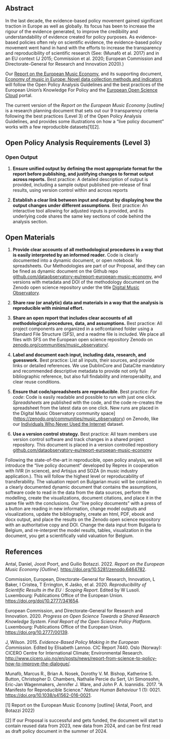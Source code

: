 ## Abstract

In the last decade, the evidence-based policy movement gained
significant traction in Europe as well as globally. Its focus has been
to increase the rigour of the evidence generated, to improve the
credibility and understandability of evidence created for policy
purposes. As evidence-based policies often rely on scientific evidence,
the evidence-based policy movement went hand in hand with the efforts to
increase the transparency and reproducibility of scientific research
(See: (Munafò et al. 2017) and in an EU context (J 2015; Commission et
al. 2020; European Commission and Directorate-General for Research and
Innovation 2020).)

Our [Report on the European Music
Economy](https://zenodo.org/record/6464782#.Ylq7JNpBzIU), and its
supporting document, [Economy of music in Europe: Novel data collection
methods and indicators](https://doi.org/10.5281/zenodo.6464990) will
follow the Open Policy Analysis Guidelines and the best practices of the
European Union’s Knowledge For Policy and the [European Open Science
Cloud](https://eosc-portal.eu/) portal.

The current version of the *Report on the European Music Economy
\[outline\]* is a research planning document that sets out our 9
transparency criteria following the best practices (Level 3) of the Open
Policy Analysis Guidelines, and provides some illustrations on how a
“live policy document” works with a few reproducible datasets[1][2].

## Open Policy Analysis Requirements (Level 3)

### Open Output

1.  **Ensure unified output by defining the most appropriate format for
    the report before publishing, and justifying changes to format
    output across reports.** Best practice: A detailed description of
    output is provided, including a sample output published pre-release
    of final results, using version control within and across reports

2.  **Establish a clear link between input and output by displaying how
    the output changes under different assumptions**. Best practice: An
    interactive tool allowing for adjusted inputs is provided, and its
    underlying code shares the same key sections of code behind the
    analysis section.

## Open Materials

1.  **Provide clear accounts of all methodological procedures in a way
    that is easily interpreted by an informed reader.** Code is clearly
    documented into a dynamic document, or open notebook. No
    spreadsheets. Our Methodologies are part of our Proposal, and they
    can be fined as dynamic document on the Github repo
    [github.com/dataobservatory-eu/report-european-music-economy](https://github.com/dataobservatory-eu/report-european-music-economy),
    and versions with metadata and DOI of the methodology document on
    the Zenodo open science repository under the title [Digital Music
    Observatory](https://zenodo.org/communities/music_observatory/).

2.  **Share raw (or analytic) data and materials in a way that the
    analysis is reproducible with minimal effort.**

3.  **Share an open report that includes clear accounts of all
    methodological procedures, data, and assumptions.** Best practice:
    All project components are organized in a selfcontained folder using
    a Standard File Structure (SFS), and a readme file is included. We
    place all files with SFS on the European open science repository
    Zenodo on
    [zenodo.org/communities/music\_observatory/](https://zenodo.org/communities/music_observatory/).

4.  **Label and document each input, including data, research, and
    guesswork.** Best practice: List all inputs, their sources, and
    provide links or detailed references. We use DublinCore and DataCite
    mandatory and recommended descriptive metadata to provide not only
    full bibliographic reference, but also full findability and
    interoperabilty, and clear reuse conditions.

5.  **Ensure that code/spreadsheets are reproducible**. Best practice:
    *For code*: Code is easily readable and possible to run with just
    one click. *Spreadsheets* are published with the code, and the code
    re-creates the spreadsheet from the latest data on one click. New
    runs are placed in the Digital Music Observatory community
    space\](<https://zenodo.org/communities/music_observatory>) on
    Zenodo, like our [Individuals Who Never Used the
    Internet](https://zenodo.org/record/5121507#.Ylrc9NpBzIU) dataset.

6.  **Use a version control strategy.** Best practice: All team members
    use version control software and track changes in a shared project
    repository. This document is placed in a version controlled
    repostiory
    [github.com/dataobservatory-eu/report-european-music-economy](https://github.com/dataobservatory-eu/report-european-music-economy)

Following the state-of-the-art in reproducible, open policy analysis, we
will introduce the “live policy document” developed by Reprex in
cooperation with IVIR (in science), and Artisjus and SOZA (in music
industry application.). This will follow the highest level or
reproducability of transferability. The valuation report on Bulgarian
music will be contained in a clearly documented dynamic document that
contains the assumptions, software code to read in the data from the
data sources, perform the modelling, create the visualizations, document
citations, and place it in the same file with the conclusions. Our “live
policy documents” with a press of a button are reading in new
information, change model outputs and visualizations, update the
bibliography, create an html, PDF, ebook and docx output, and place the
results on the Zenodo open science repository with an authoritative copy
and DOI. Change the data input from Bulgaria to Belgium, and
re-interpret the model results, tables, visualization in the document,
you get a scientifically valid valuation for Belgium.

## References

Antal, Daniel, Joost Poort, and Guilio Botazzi. 2022. *Report on the
European Music Economy \[Outline\]*.
<https://doi.org/10.5281/zenodo.6464782>.

Commission, European, Directorate-General for Research, Innovation, L
Baker, I Cristea, T Errington, K Jaśko, et al. 2020. *Reproducibility of
Scientific Results in the EU : Scoping Report*. Edited by W Lusoli.
Luxembourg: Publications Office of the European Union.
<https://doi.org/doi/10.2777/341654>.

European Commission, and Directorate-General for Research and
Innovation. 2020. *<span class="nocase">Progress on Open Science</span>
Towards a Shared Research Knowledge System. Final Report of the Open
Science Policy Platform.* Luxembourg: Publications Office of the
European Union. <https://doi.org/10.2777/00139>.

J, Wilson. 2015. *Evidence-Based Policy Making in the European
Commission*. Edited by Elisabeth Lannoo. CIC Report 7440. Oslo (Norway):
CICERO Centre for International Climate; Environmental Research.
<http://www.cicero.uio.no/en/posts/news/report-from-science-to-policy-how-to-improve-the-dialogue/>.

Munafò, Marcus R., Brian A. Nosek, Dorothy V. M. Bishop, Katherine S.
Button, Christopher D. Chambers, Nathalie Percie du Sert, Uri Simonsohn,
Eric-Jan Wagenmakers, Jennifer J. Ware, and John P. A. Ioannidis. 2017.
“A Manifesto for Reproducible Science.” *Nature Human Behaviour* 1 (1):
0021. <https://doi.org/10.1038/s41562-016-0021>.

[1] Report on the European Music Economy \[outline\] (Antal, Poort, and
Botazzi 2022)

[2] If our Proposal is successful and gets funded, the document will
start to contain reused data from 2023, new data from 2024, and can be
first read as draft policy document in the summer of 2024.
